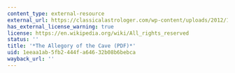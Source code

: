 ```yaml
---
content_type: external-resource
external_url: https://classicalastrologer.com/wp-content/uploads/2012/12/plato-allegory-of-the-cave.pdf
has_external_license_warning: true
license: https://en.wikipedia.org/wiki/All_rights_reserved
status: ''
title: '*The Allegory of the Cave (PDF)*'
uid: 1eeaa1ab-5fb2-444f-a646-32b08b6bebca
wayback_url: ''
---
```


